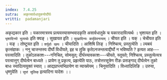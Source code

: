 ```yaml
---
index:  7.4.25
sutra:  अकृत्सार्वधातुकयोर्दोर्घः
vritti:  padamanjari
---
```


अकृद्यकार इति । यकारमात्रस्य प्रत्ययस्यासम्भवादकृति असार्वधातुके च यकारादावित्यर्थः । भृशायत इति । `भृशादिभ्यो भुव्यच्वेः` इति क्यङ् । सुखायत इति । `सुखादिभ्यः कर्तृवेदनायाम्` । चीयत इति । यक् । चेचीयत इति । यङ् । तोष्टूयत इति । `शर्पूर्वाः खयः` । चीयादिति । आशिषि लिङ् ।
निश्चित्य, प्रस्तुत्येति । ल्यबयं कृत्संज्ञकः । ननु चाजन्तस्य दीर्घो विधीयते, इह च तुकि कृतेऽनजन्तत्वाद्दीर्घो न भविष्यति ? इत्यत आह---परत्वादिति । तुकोऽवकाशः---गनिचित्, सोमसुत्; दीर्घस्यावकाशः---चीयते, स्तूयते; निश्चित्य, प्रस्तुत्येत्यत्र परत्वात्तुग् दीर्घत्वेन बाध्यते । प्रायेण तु प्रकृत्य, प्रहृत्येति पाठः, तत्रोत्तरसूत्रेण रीङः प्रसङ्गाद् दीर्घत्वेन तुको बाधः स्यादित्ययुक्तं स्यात् । आद्यप्राप्त्यभिप्रायेण वा व्याख्येयम् । चिनुयादिति । विध्यादिलिङि ।
उरुया, धृष्णुयेति । `सुपां सुलिक्` इत्यादिना यादेशः ।।
